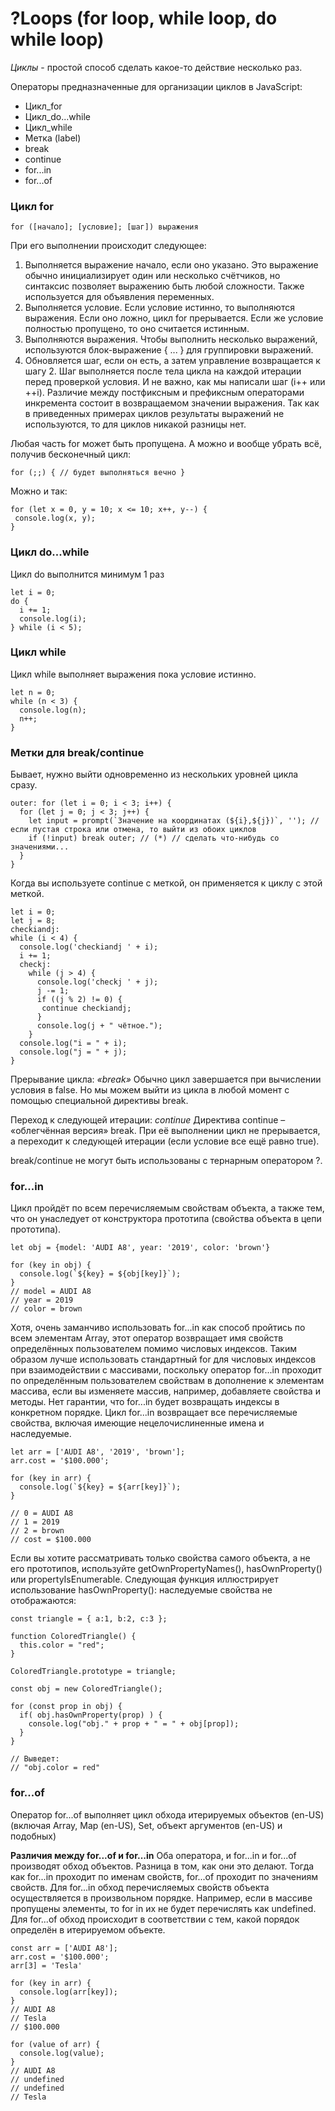 # ?Loops (for loop, while loop, do while loop)
_Циклы_ - простой способ сделать какое-то действие несколько раз. 

Операторы предназначенные для организации циклов в JavaScript:

* Цикл_for
* Цикл_do...while
* Цикл_while
* Метка (label)
* break
* continue
* for...in
* for...of

### Цикл for

```for ([начало]; [условие]; [шаг]) выражения```

При его выполнении происходит следующее:

1. Выполняется выражение начало, если оно указано. Это выражение обычно инициализирует один или несколько счётчиков, но синтаксис позволяет выражению быть любой сложности. Также используется для объявления переменных.
2. Выполняется условие. Если условие истинно, то выполняются выражения. Если оно ложно, цикл for прерывается. Если же условие полностью пропущено, то оно считается истинным.
3. Выполняются выражения. Чтобы выполнить несколько выражений, используются блок-выражение { ... } для группировки выражений.
4. Обновляется шаг, если он есть, а затем управление возвращается к шагу 2. Шаг выполняется после тела цикла на каждой итерации перед проверкой условия. И не важно, как мы написали шаг (i++ или ++i). Различие между постфиксным и префиксным операторами инкремента состоит в возвращаемом значении выражения. Так как в приведенных примерах циклов результаты выражений не используются, то для циклов никакой разницы нет.

Любая часть for может быть пропущена.
А можно и вообще убрать всё, получив бесконечный цикл:

```for (;;) { // будет выполняться вечно }```

Можно и так:
~~~
for (let x = 0, y = 10; x <= 10; x++, y--) {
 console.log(x, y);
}
~~~

### Цикл do...while

Цикл do выполнится минимум 1 раз

~~~
let i = 0;
do {
  i += 1;
  console.log(i);
} while (i < 5);
~~~

### Цикл while

Цикл while выполняет выражения пока условие истинно.

~~~
let n = 0;
while (n < 3) {
  console.log(n);
  n++;
}
~~~

### Метки для break/continue

Бывает, нужно выйти одновременно из нескольких уровней цикла сразу.

~~~
outer: for (let i = 0; i < 3; i++) {
  for (let j = 0; j < 3; j++) {
    let input = prompt(`Значение на координатах (${i},${j})`, ''); // если пустая строка или отмена, то выйти из обоих циклов
    if (!input) break outer; // (*) // сделать что-нибудь со значениями...
  }
}
~~~

Когда вы используете continue с меткой, он применяется к циклу с этой меткой.

~~~
let i = 0;
let j = 8;
checkiandj:
while (i < 4) {
  console.log('checkiandj ' + i);
  i += 1;
  checkj:
    while (j > 4) {
      console.log('checkj ' + j);
      j -= 1;
      if ((j % 2) != 0) {
       continue checkiandj;
      }
      console.log(j + " чётное.");
    }
  console.log("i = " + i);
  console.log("j = " + j);
}
~~~

Прерывание цикла: _«break»_
Обычно цикл завершается при вычислении условия в false.
Но мы можем выйти из цикла в любой момент с помощью специальной директивы break.

Переход к следующей итерации: _continue_
Директива continue – «облегчённая версия» break. При её выполнении цикл не прерывается, а переходит к следующей итерации (если условие все ещё равно true).

break/continue не могут быть использованы с тернарным оператором ?.

### for...in

Цикл пройдёт по всем перечисляемым свойствам объекта, а также тем, что он унаследует от конструктора прототипа (свойства объекта в цепи прототипа).

~~~
let obj = {model: 'AUDI A8', year: '2019', color: 'brown'}

for (key in obj) {
  console.log(`${key} = ${obj[key]}`);
}
// model = AUDI A8
// year = 2019
// color = brown
~~~

Хотя, очень заманчиво использовать for...in как способ пройтись по всем элементам Array, этот оператор возвращает имя свойств определённых пользователем помимо числовых индексов. Таким образом лучше использовать стандартный for для числовых индексов при взаимодействии с массивами, поскольку оператор for...in проходит по определённым пользователем свойствам в дополнение к элементам массива, если вы изменяете массив, например, добавляете свойства и методы. Нет гарантии, что for...in будет возвращать индексы в конкретном порядке. Цикл for...in возвращает все перечисляемые свойства, включая имеющие нецелочислиненные имена и наследуемые.

~~~
let arr = ['AUDI A8', '2019', 'brown'];
arr.cost = '$100.000';

for (key in arr) {
  console.log(`${key} = ${arr[key]}`);
}

// 0 = AUDI A8
// 1 = 2019
// 2 = brown
// cost = $100.000
~~~

Если вы хотите рассматривать только свойства самого объекта, а не его прототипов, используйте getOwnPropertyNames(), hasOwnProperty() или propertyIsEnumerable.
Следующая функция иллюстрирует использование hasOwnProperty(): наследуемые свойства не отображаются:

~~~
const triangle = { a:1, b:2, c:3 };

function ColoredTriangle() {
  this.color = "red";
}

ColoredTriangle.prototype = triangle;

const obj = new ColoredTriangle();

for (const prop in obj) {
  if( obj.hasOwnProperty(prop) ) {
    console.log("obj." + prop + " = " + obj[prop]);
  }
}

// Выведет:
// "obj.color = red"
~~~

### for...of
Оператор for...of выполняет цикл обхода итерируемых объектов (en-US) (включая Array, Map (en-US), Set, объект аргументов (en-US) и подобных)

__Различия между for...of и for...in__
Оба оператора, и for...in и for...of производят обход объектов. Разница в том, как они это делают.
Тогда как for...in проходит по именам свойств, for...of проходит по значениям свойств.
Для for...in обход перечисляемых свойств объекта осуществляется в произвольном порядке. Например, если в массиве пропущены элементы, то for in их не будет перечислять как undefined.
Для for...of обход происходит в соответствии с тем, какой порядок определён в итерируемом объекте.

~~~
const arr = ['AUDI A8'];
arr.cost = '$100.000';
arr[3] = 'Tesla'

for (key in arr) {
  console.log(arr[key]);
} 
// AUDI A8
// Tesla
// $100.000

for (value of arr) {
  console.log(value);
}
// AUDI A8
// undefined
// undefined
// Tesla
~~~

